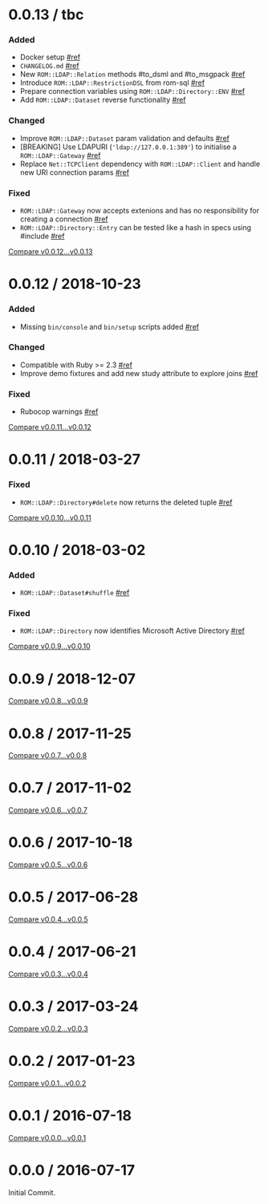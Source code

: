 # 0.0.13 / tbc

### Added

- Docker setup [#ref](https://gitlab.com/peterdavidhamilton/rom-ldap/commit/7b08f6f69b9fa39a9700b45b72d91fe094a3442b)
- `CHANGELOG.md` [#ref](https://gitlab.com/peterdavidhamilton/rom-ldap/commit/0731b6a467fd97a4769f9bc481a2975f0638b1b9)
- New `ROM::LDAP::Relation` methods #to_dsml and #to_msgpack [#ref](https://gitlab.com/peterdavidhamilton/rom-ldap/commit/cc9d250584ba8cf3e875f7aa0f3754f676fdf2db)
- Introduce `ROM::LDAP::RestrictionDSL` from rom-sql
[#ref](https://gitlab.com/peterdavidhamilton/rom-ldap/commit/f0ddfe6a062fd63c1d6ab305d2cc97c50abf170d)
- Prepare connection variables using `ROM::LDAP::Directory::ENV` [#ref](https://gitlab.com/peterdavidhamilton/rom-ldap/commit/bbe8c8d07db0fe7daedff0921d4f11f9eacf374d)
- Add `ROM::LDAP::Dataset` reverse functionality [#ref](https://gitlab.com/peterdavidhamilton/rom-ldap/commit/c03d52e4a71764d0d44255367cbee17b786fd4e6)

### Changed

- Improve `ROM::LDAP::Dataset` param validation and defaults [#ref](https://gitlab.com/peterdavidhamilton/rom-ldap/commit/c03d52e4a71764d0d44255367cbee17b786fd4e6)
- [BREAKING] Use LDAPURI (`'ldap://127.0.0.1:389'`) to initialise a `ROM::LDAP::Gateway` [#ref](https://gitlab.com/peterdavidhamilton/rom-ldap/commit/55072ce9640b3cc736f05753d9b6c3b48ea64b85)
- Replace `Net::TCPClient` dependency with `ROM::LDAP::Client` and handle new URI connection params [#ref](https://gitlab.com/peterdavidhamilton/rom-ldap/commit/33962e2ad6db42c29bc3e4e515469d560ca17c68)

### Fixed

- `ROM::LDAP::Gateway` now accepts extenions and has no responsibility for creating a connection [#ref](https://gitlab.com/peterdavidhamilton/rom-ldap/commit/55072ce9640b3cc736f05753d9b6c3b48ea64b85)
- `ROM::LDAP::Directory::Entry` can be tested like a hash in specs using #include [#ref](https://gitlab.com/peterdavidhamilton/rom-ldap/commit/5868646492f0ff1c4e88185c8221e3f95837b0c6)


[Compare v0.0.12...v0.0.13](https://gitlab.com/peterdavidhamilton/rom-ldap/compare/v0.0.12...v0.0.13)






# 0.0.12 / 2018-10-23

### Added

- Missing `bin/console` and `bin/setup` scripts added [#ref](https://gitlab.com/peterdavidhamilton/rom-ldap/commit/621fcc2280564114edbe9c3acba4e344a9814436)

### Changed

- Compatible with Ruby >= 2.3 [#ref](https://gitlab.com/peterdavidhamilton/rom-ldap/commit/621fcc2280564114edbe9c3acba4e344a9814436)
- Improve demo fixtures and add new study attribute to explore joins [#ref](https://gitlab.com/peterdavidhamilton/rom-ldap/commit/673f933baacaf31e077b8cfd26064ea92d418849)

### Fixed

- Rubocop warnings [#ref](https://gitlab.com/peterdavidhamilton/rom-ldap/commit/8a6620dd170e1a63fa6eda923f0a09ade02d9808)


[Compare v0.0.11...v0.0.12](https://gitlab.com/peterdavidhamilton/rom-ldap/compare/v0.0.11...v0.0.12)



# 0.0.11 / 2018-03-27


### Fixed

- `ROM::LDAP::Directory#delete` now returns the deleted tuple [#ref](https://gitlab.com/peterdavidhamilton/rom-ldap/commit/6d5438c502406f1ed36bbe30e46f18ec2be413de)


[Compare v0.0.10...v0.0.11](https://gitlab.com/peterdavidhamilton/rom-ldap/compare/v0.0.10...v0.0.11)



# 0.0.10 / 2018-03-02

### Added

- `ROM::LDAP::Dataset#shuffle` [#ref](https://gitlab.com/peterdavidhamilton/rom-ldap/commit/2fce12f854cce4fdd4a7f6758bbf54b1f23cefa2)

### Fixed

- `ROM::LDAP::Directory` now identifies Microsoft Active Directory [#ref](https://gitlab.com/peterdavidhamilton/rom-ldap/commit/d6729beb894f45eb8bf0fcd3d49f4e16ba33dfc1)

[Compare v0.0.9...v0.0.10](https://gitlab.com/peterdavidhamilton/rom-ldap/compare/v0.0.9...v0.0.10)



# 0.0.9 / 2018-12-07

[Compare v0.0.8...v0.0.9](https://gitlab.com/peterdavidhamilton/rom-ldap/compare/v0.0.8...v0.0.9)



# 0.0.8 / 2017-11-25

[Compare v0.0.7...v0.0.8](https://gitlab.com/peterdavidhamilton/rom-ldap/compare/v0.0.7...v0.0.8)



# 0.0.7 / 2017-11-02

[Compare v0.0.6...v0.0.7](https://gitlab.com/peterdavidhamilton/rom-ldap/compare/v0.0.6...v0.0.7)



# 0.0.6 / 2017-10-18

[Compare v0.0.5...v0.0.6](https://gitlab.com/peterdavidhamilton/rom-ldap/compare/v0.0.5...v0.0.6)



# 0.0.5 / 2017-06-28

[Compare v0.0.4...v0.0.5](https://gitlab.com/peterdavidhamilton/rom-ldap/compare/v0.0.4...v0.0.5)



# 0.0.4 / 2017-06-21

[Compare v0.0.3...v0.0.4](https://gitlab.com/peterdavidhamilton/rom-ldap/compare/v0.0.3...v0.0.4)



# 0.0.3 / 2017-03-24

[Compare v0.0.2...v0.0.3](https://gitlab.com/peterdavidhamilton/rom-ldap/compare/v0.0.2...v0.0.3)



# 0.0.2 / 2017-01-23

[Compare v0.0.1...v0.0.2](https://gitlab.com/peterdavidhamilton/rom-ldap/compare/v0.0.1...v0.0.2)



# 0.0.1 / 2016-07-18

[Compare v0.0.0...v0.0.1](https://gitlab.com/peterdavidhamilton/rom-ldap/compare/v0.0.0...v0.0.1)





# 0.0.0 / 2016-07-17

Initial Commit.
